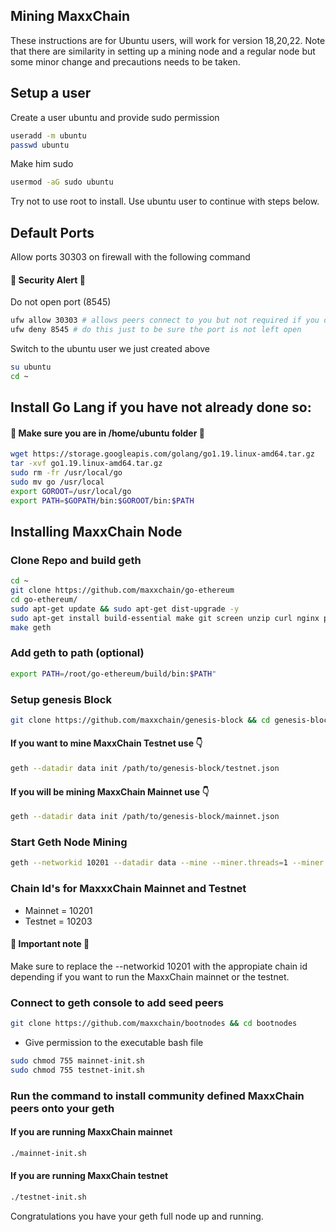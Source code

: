 ## Mining MaxxChain

These instructions are for Ubuntu users, will work for version 18,20,22.
Note that there are similarity in setting up a mining node and a regular node but some 
minor change and precautions needs to be taken.

## Setup a user 

Create a user ubuntu and provide sudo permission
```bash
useradd -m ubuntu
passwd ubuntu
```
Make him sudo

```bash
usermod -aG sudo ubuntu
```
Try not to use root to install. Use ubuntu user to continue with steps below.

## Default Ports
Allow ports 30303 on firewall with the following command

#### 🚨 Security Alert 🚨    
Do not open port (8545)

```bash
ufw allow 30303 # allows peers connect to you but not required if you don't want to publish your node address
ufw deny 8545 # do this just to be sure the port is not left open
```   

Switch to the ubuntu user we just created above

```bash
su ubuntu
cd ~
```

## Install Go Lang if you have not already done so: 

#### 🚨 Make sure you are in /home/ubuntu folder 🚨

```bash
wget https://storage.googleapis.com/golang/go1.19.linux-amd64.tar.gz
tar -xvf go1.19.linux-amd64.tar.gz
sudo rm -fr /usr/local/go
sudo mv go /usr/local
export GOROOT=/usr/local/go
export PATH=$GOPATH/bin:$GOROOT/bin:$PATH
```

## Installing MaxxChain Node 

### Clone Repo and build geth

```bash
cd ~
git clone https://github.com/maxxchain/go-ethereum
cd go-ethereum/
sudo apt-get update && sudo apt-get dist-upgrade -y
sudo apt-get install build-essential make git screen unzip curl nginx pkg-config nmap xterm screen tcl -y
make geth
```

### Add geth to path (optional)
```bash
export PATH=/root/go-ethereum/build/bin:$PATH"
```

### Setup genesis Block

```bash
git clone https://github.com/maxxchain/genesis-block && cd genesis-block
```

#### If you want to mine MaxxChain Testnet use 👇

```bash
geth --datadir data init /path/to/genesis-block/testnet.json
```

#### If you will be mining MaxxChain Mainnet use 👇
```bash
geth --datadir data init /path/to/genesis-block/mainnet.json
```

### Start Geth Node Mining

```bash
geth --networkid 10201 --datadir data --mine --miner.threads=1 --miner.etherbase=0x3784d4d687806e031487a3ef4c48c7893016e9e7
```

### Chain Id's for MaxxxChain Mainnet and Testnet 
- Mainnet = 10201
- Testnet = 10203

#### 🚨 Important note 🚨
Make sure to replace the --networkid 10201 with the appropiate chain id depending if you want
to run the MaxxChain mainnet or the testnet.    


### Connect to geth console to add seed peers

```bash
git clone https://github.com/maxxchain/bootnodes && cd bootnodes
```

- Give permission to the executable bash file

```bash
sudo chmod 755 mainnet-init.sh
sudo chmod 755 testnet-init.sh
```

### Run the command to install community defined MaxxChain peers onto your geth
#### If you are running MaxxChain mainnet 
```bash
./mainnet-init.sh
```    
    
#### If you are running MaxxChain testnet 
```bash
./testnet-init.sh
```

Congratulations you have your geth full node up and running.

